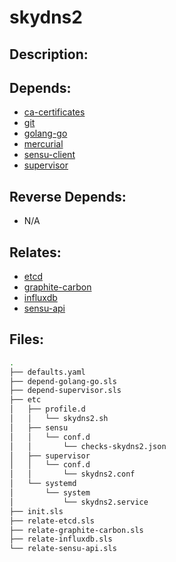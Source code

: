 # skydns2

## Description:



## Depends:

  -  [ca-certificates](/salt/ca-certificates)
  -  [git](/salt/git)
  -  [golang-go](/salt/golang-go)
  -  [mercurial](/salt/mercurial)
  -  [sensu-client](/salt/sensu-client)
  -  [supervisor](/salt/supervisor)

## Reverse Depends:

  -  N/A

## Relates:

  -  [etcd](/salt/etcd)
  -  [graphite-carbon](/salt/graphite-carbon)
  -  [influxdb](/salt/influxdb)
  -  [sensu-api](/salt/sensu-api)

## Files:

```bash
.
├── defaults.yaml
├── depend-golang-go.sls
├── depend-supervisor.sls
├── etc
│   ├── profile.d
│   │   └── skydns2.sh
│   ├── sensu
│   │   └── conf.d
│   │       └── checks-skydns2.json
│   ├── supervisor
│   │   └── conf.d
│   │       └── skydns2.conf
│   └── systemd
│       └── system
│           └── skydns2.service
├── init.sls
├── relate-etcd.sls
├── relate-graphite-carbon.sls
├── relate-influxdb.sls
└── relate-sensu-api.sls
```
